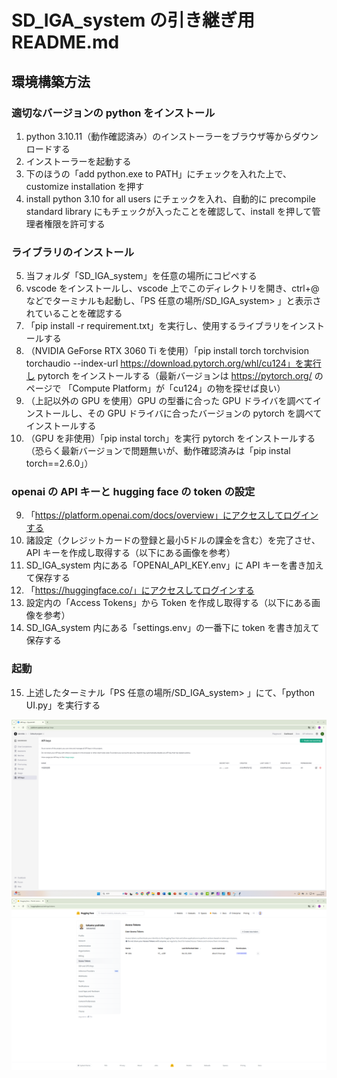 # SD_IGA_system の引き継ぎ用 README.md

## 環境構築方法

### 適切なバージョンの python をインストール
1. python 3.10.11（動作確認済み）のインストーラーをブラウザ等からダウンロードする
2. インストーラーを起動する
3. 下のほうの「add python.exe to PATH」にチェックを入れた上で、customize installation を押す
4. install python 3.10 for all users にチェックを入れ、自動的に precompile standard library にもチェックが入ったことを確認して、install を押して管理者権限を許可する

### ライブラリのインストール
5. 当フォルダ「SD_IGA_system」を任意の場所にコピペする
6. vscode をインストールし、vscode 上でこのディレクトリを開き、ctrl+@などでターミナルも起動し、「PS 任意の場所/SD_IGA_system> 」と表示されていることを確認する
7. 「pip install  -r requirement.txt」を実行し、使用するライブラリをインストールする
8. （NVIDIA GeForse RTX 3060 Ti を使用）「pip install torch torchvision torchaudio --index-url https://download.pytorch.org/whl/cu124」を実行し pytorch をインストールする（最新バージョンは https://pytorch.org/ のページで 「Compute Platform」が「cu124」の物を探せば良い）
8. （上記以外の GPU を使用）GPU の型番に合った GPU ドライバを調べてインストールし、その GPU ドライバに合ったバージョンの pytorch を調べてインストールする
8. （GPU を非使用）「pip instal torch」を実行 pytorch をインストールする（恐らく最新バージョンで問題無いが、動作確認済みは「pip instal torch==2.6.0」）

### openai の API キーと hugging face の token の設定
9. 「https://platform.openai.com/docs/overview」にアクセスしてログインする
10. 諸設定（クレジットカードの登録と最小5ドルの課金を含む）を完了させ、API キーを作成し取得する（以下にある画像を参考）
11. SD_IGA_system 内にある「OPENAI_API_KEY.env」に API キーを書き加えて保存する
12. 「https://huggingface.co/」にアクセスしてログインする
13. 設定内の「Access Tokens」から Token を作成し取得する（以下にある画像を参考）
14. SD_IGA_system 内にある「settings.env」の一番下に token を書き加えて保存する

### 起動
15. 上述したターミナル「PS 任意の場所/SD_IGA_system> 」にて、「python UI.py」を実行する

![OpenAI APIキーの取得](for_readme_reference\openai.png)
![Hugging Faceトークンの取得](for_readme_reference\hugging_face.png)